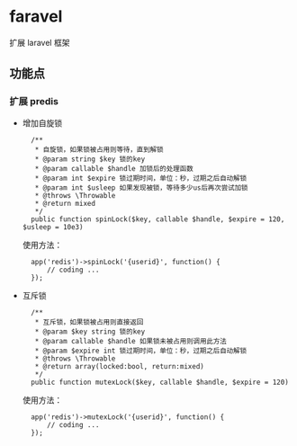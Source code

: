 # faravel
扩展 laravel 框架

## 功能点
### 扩展 predis

+ 增加自旋锁

        /**
         * 自旋锁，如果锁被占用则等待，直到解锁
         * @param string $key 锁的key
         * @param callable $handle 加锁后的处理函数
         * @param int $expire 锁过期时间，单位：秒，过期之后自动解锁
         * @param int $usleep 如果发现被锁，等待多少us后再次尝试加锁
         * @throws \Throwable
         * @return mixed
         */
        public function spinLock($key, callable $handle, $expire = 120, $usleep = 10e3)
         
    使用方法：
     
        app('redis')->spinLock('{userid}', function() {
            // coding ...
        });
    
+ 互斥锁

        /**
         * 互斥锁，如果锁被占用则直接返回
         * @param $key string 锁的key
         * @param callable $handle 如果锁未被占用则调用此方法
         * @param $expire int 锁过期时间，单位：秒，过期之后自动解锁
         * @throws \Throwable
         * @return array(locked:bool, return:mixed)
         */
        public function mutexLock($key, callable $handle, $expire = 120)
        
    使用方法：
    
        app('redis')->mutexLock('{userid}', function() {
            // coding ...
        });